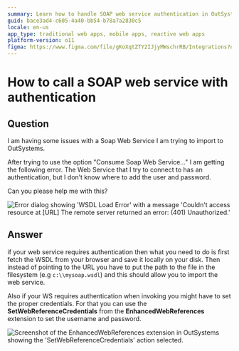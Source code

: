 ```yaml
---
summary: Learn how to handle SOAP web service authentication in OutSystems 11 (O11) by saving WSDL locally and using EnhancedWebReferences for credentials.
guid: bace3ad4-c605-4a40-bb54-b78a7a2830c5
locale: en-us
app_type: traditional web apps, mobile apps, reactive web apps
platform-version: o11
figma: https://www.figma.com/file/gKoXqtZTY2IJjyMWschrRB/Integrations?node-id=147:325
---
```


# How to call a SOAP web service with authentication

## Question

I am having some issues with a Soap Web Service I am trying to import to OutSystems.

After trying to use the option "Consume Soap Web Service…" I am getting the following error. The Web Service that I try to connect to has an authentication, but I don’t know where to add the user and password.

Can you please help me with this?

![Error dialog showing 'WSDL Load Error' with a message 'Couldn't access resource at [URL] The remote server returned an error: (401) Unauthorized.'](images/How-to-call-a-SOAP-web-service-with-authentication_0.png "WSDL Load Error Dialog")

## Answer

if your web service requires authentication then what you need to do is first fetch the WSDL from your browser and save it locally on your disk. Then instead of pointing to the URL you have to put the path to the file in the filesystem (e.g `c:\\mysoap.wsdl`) and this should allow you to import the web service.

Also if your WS requires authentication when invoking you might have to set the proper credentials. For that you can use the **SetWebReferenceCredentials** from the **EnhancedWebReferences** extension to set the username and password.

![Screenshot of the EnhancedWebReferences extension in OutSystems showing the 'SetWebReferenceCredentials' action selected.](images/How-to-call-a-SOAP-web-service-with-authentication_1.png "SetWebReferenceCredentials Action in OutSystems")

